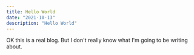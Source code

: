 ```yaml
---
title: Hello World
date: "2021-10-13"
description: "Hello World"
---
```


OK this is a real blog. But I don't really know what I'm going to be writing about. 
